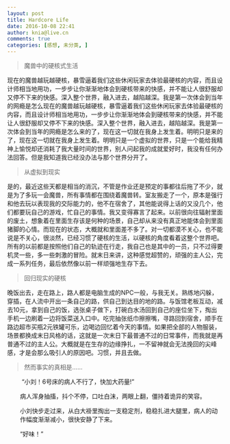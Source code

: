 ```yaml
---
layout: post
title: Hardcore Life
date: 2016-10-08 22:41
author: knia@live.cn
comments: true
categories: [感想, 未分类, ]
---
```

<blockquote>魔兽中的硬核式生活</blockquote>
现在的魔兽越玩越硬核，暴雪逼着我们这些休闲玩家去体验最硬核的内容，而且设计师相当地用功，一步步让你渐渐地体会到硬核带来的快感，并不能让人很舒服却又停不下来的快感。深入整个世界，融入进去，越陷越深。<!--more-->我是第一次体会到当年的网瘾是怎么现在的魔兽越玩越硬核，暴雪逼着我们这些休闲玩家去体验最硬核的内容，而且设计师相当地用功，一步步让你渐渐地体会到硬核带来的快感，并不能让人很舒服却又停不下来的快感。深入整个世界，融入进去，越陷越深。我是第一次体会到当年的网瘾是怎么来的了，现在这一切就在我身上发生着。明明只是来的了，现在这一切就在我身上发生着。明明只是一个虚拟的世界，只是一个能给我精神上愉悦却还消耗了我大量时间的世界，别人问起我的成就爱好时，我没有任何办法回答。但是我知道我已经没办法与那个世界分开了。
<blockquote>从虚拟到现实</blockquote>
是的，最近这些天都是相当的消沉，不管是作业还是预定的事都往后拖了不少，就是为了多玩一会魔兽，所有事情都在围绕着魔兽转。室友搬走了一个，原本是强行和他去玩以表现我的交际能力的，他不在宿舍了，其他能说得上话的又没几个，他们都要玩自己的游戏，忙自己的事情。我又变得寡言了起来。以前很向往辐射里面的废土，想象着在里面生存该是何种的场景，自己却从来没有真正地能体会到里面猪脚的心情。而现在的状态，大概就和里面差不多了。对一切都漠不关心，也不能说是不关心，很淡然，已经习惯了硬核的生活，以硬核的角度看着这整个世界吧。所有的以前都是按照他们自己的轨迹在行走，我自己也是其中的一员，只不过得要机灵一些，多一些刺激的冒险。就末日来讲，这种感觉超赞的，顽强的主人公，完成一系列任务，最后依然像以前一样顽强地生存下去。
<blockquote>回归现实的硬核</blockquote>
晚饭出去，走在路上，路人都是电脑生成的NPC一般，与我无关。熟练地闪躲，穿插，在人流中开出一条自己的路，供自己到达目的地的路。与饭馆老板互动，减去10元，拿到自己的饭，选张桌子做下，打碗白水汤回到自己的座位坐下，掏出手机一边刷着一边将饭菜送入口中。吃完抽张纸巾擦擦嘴，寻路回到宿舍，顺手在路边超市买瓶2元铁罐可乐，边喝边回忆着今天的事情。如果把全部的人物服装，场景都换成末日风格的话，这就是一次末日下最普通不过的日常事件，而我就是再普通不过的主人公。大概就是在生存的边缘挣扎，一不留神就会无法挽回的尖峰感，才是会那么吸引人的原因吧。习惯，并且去做。
<blockquote>然而事实的真相是......</blockquote>
<p style="padding-left: 30px;"> “小刘！6号床的病人不行了，快加大药量!”</p>
<p style="padding-left: 30px;">病人浑身抽搐，抖个不停，口吐白沫，两眼上翻，僵持着诡异的笑容。</p>
<p style="padding-left: 30px;">小刘快步走过来，从白大褂里掏出一支稳定剂，稳稳扎进大腿里，病人的动作幅度渐渐减小，很快安静了下来。</p>
<p style="padding-left: 30px;">“好味！”</p>
&nbsp;
